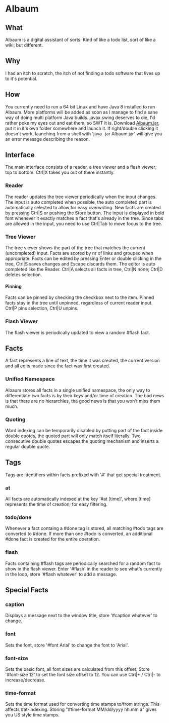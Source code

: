 # Albaum

## What
Albaum is a digital assistant of sorts. Kind of like a todo list, sort of like a wiki; but different.

## Why
I had an itch to scratch, the itch of not finding a todo software that lives up to it's potential.

## How
You currently need to run a 64 bit Linux and have Java 8 installed to run Albaum. More platforms will be added as soon as I manage to find a sane way of doing multi platform Java builds. javax.swing deserves to die, I'd rather poke my eyes out and eat them; so SWT it is. Download [Albaum.jar](https://github.com/moforw/albaum/blob/master/Albaum.jar?raw=true), put it in it's own folder somewhere and launch it. If right/double clicking it doesn't work, launching from a shell with 'java -jar Albaum.jar' will give you an error message describing the reason.

## Interface
The main interface consists of a reader, a tree viewer and a flash viewer; top to bottom. Ctrl|X takes you out of there instantly.

### Reader
The reader updates the tree viewer periodically when the input changes. The input is auto completed when possible, the auto completed part is automatically selected to allow for easy overwriting. New facts are created by pressing Ctrl|S or pushing the Store button. The input is displayed in bold font whenever it exactly matches a fact that's already in the tree. Since tabs are allowed in the input, you need to use Ctrl|Tab to move focus to the tree.

### Tree Viewer
The tree viewer shows the part of the tree that matches the current (uncompleted) input. Facts are scored by nr of links and grouped when appropriate. Facts can be edited by pressing Enter or double clicking in the tree, Ctrl|S saves changes and Escape discards them. The editor is auto completed like the Reader. Ctrl|A selects all facts in tree, Ctrl|N none; Ctrl|D deletes selection.

#### Pinning
Facts can be pinned by checking the checkbox next to the item. Pinned facts stay in the tree until unpinned, regardless of current reader input. Ctrl|P pins selection, Ctrl|U unpins.

### Flash Viewer
The flash viewer is periodically updated to view a random #flash fact.

## Facts
A fact represents a line of text, the time it was created, the current version and all edits made since the fact was first created.

### Unified Namespace
Albaum stores all facts in a single unified namespace, the only way to differentiate two facts is by their keys and/or time of creation. The bad news is that there are no hierarchies, the good news is that you won't miss them much. 

### Quoting
Word indexing can be temporarily disabled by putting part of the fact inside double quotes, the quoted part will only match itself literally. Two consecutive double quotes escapes the quoting mechanism and inserts a regular double quote.

## Tags
Tags are identifiers within facts prefixed with '#' that get special treatment.

### at
All facts are automatically indexed at the key '#at [time]', where [time] represents the time of creation; for easy filtering.

### todo/done
Whenever a fact containg a #done tag is stored, all matching #todo tags are converted to #done. If more than one #todo is converted, an additional #done fact is created for the entire operation.

### flash
Facts containing #flash tags are periodically searched for a random fact to show in the flash viewer. Enter '#flash' in the reader to see what's currently in the loop, store '#flash whatever' to add a message.

## Special Facts

### caption
Displays a message next to the window title, store '#caption whatever' to change.

### font
Sets the font, store '#font Arial' to change the font to 'Arial'.

### font-size
Sets the basic font, all font sizes are calculated from this offset. Store '#font-size 12' to set the font size offset to 12. You can use Ctrl|+ / Ctrl|- to increase/decrease. 

### time-format
Sets the time format used for converting time stamps to/from strings. This affects #at-indexing. Storing "#time-format MM/dd/yyyy hh:mm a" gives you US style time stamps.